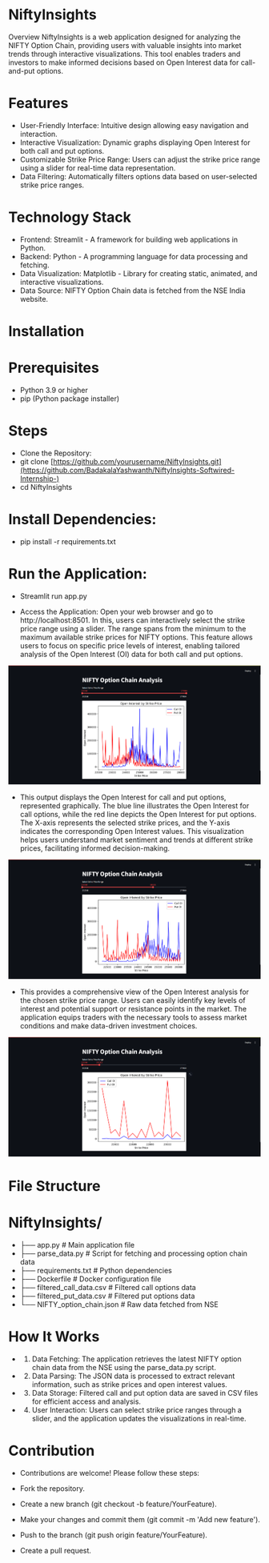 # NiftyInsights

Overview
NiftyInsights is a web application designed for analyzing the NIFTY Option Chain, providing users with valuable insights into market trends through interactive visualizations. 
This tool enables traders and investors to make informed decisions based on Open Interest data for call-and-put options.

# Features

* User-Friendly Interface: Intuitive design allowing easy navigation and interaction.
* Interactive Visualization: Dynamic graphs displaying Open Interest for both call and put options.
* Customizable Strike Price Range: Users can adjust the strike price range using a slider for real-time data representation.
* Data Filtering: Automatically filters options data based on user-selected strike price ranges.

# Technology Stack

* Frontend: Streamlit - A framework for building web applications in Python.
* Backend: Python - A programming language for data processing and fetching.
* Data Visualization: Matplotlib - Library for creating static, animated, and interactive visualizations.
* Data Source: NIFTY Option Chain data is fetched from the NSE India website.

# Installation

# Prerequisites

* Python 3.9 or higher
* pip (Python package installer)



# Steps
* Clone the Repository:
* git clone [https://github.com/yourusername/NiftyInsights.git](https://github.com/BadakalaYashwanth/NiftyInsights-Softwired-Internship-)
* cd NiftyInsights

# Install Dependencies:

* pip install -r requirements.txt

# Run the Application:

* Streamlit run app.py

* Access the Application: Open your web browser and go to http://localhost:8501.
In this, users can interactively select the strike price range using a slider. The range spans from the minimum to the maximum available strike prices for NIFTY options. This feature allows users to focus on specific price levels of interest, enabling tailored analysis of the Open Interest (OI) data for both call and put options.

![Program Output](https://raw.githubusercontent.com/BadakalaYashwanth/NiftyInsights-Softwired-Internship-/main/OP1.png)

* This output displays the Open Interest for call and put options, represented graphically. The blue line illustrates the Open Interest for call options, while the red line depicts the Open Interest for put options. The X-axis represents the selected strike prices, and the Y-axis indicates the corresponding Open Interest values. This visualization helps users understand market sentiment and trends at different strike prices, facilitating informed decision-making.
  
![Program Output](https://github.com/BadakalaYashwanth/NiftyInsights-Softwired-Internship-/blob/ae6d5d3981c2b1edd01e64b7e19b40802ca33aec/OP2.png)

* This  provides a comprehensive view of the Open Interest analysis for the chosen strike price range. Users can easily identify key levels of interest and potential support or resistance points in the market. The application equips traders with the necessary tools to assess market conditions and make data-driven investment choices.

![Program Output](https://github.com/BadakalaYashwanth/NiftyInsights-Softwired-Internship-/blob/ae6d5d3981c2b1edd01e64b7e19b40802ca33aec/OP3.png)




# File Structure

# NiftyInsights/
* ├── app.py               # Main application file
* ├── parse_data.py        # Script for fetching and processing option chain data
* ├── requirements.txt      # Python dependencies
* ├── Dockerfile            # Docker configuration file
* ├── filtered_call_data.csv # Filtered call options data
* ├── filtered_put_data.csv  # Filtered put options data
* └── NIFTY_option_chain.json # Raw data fetched from NSE

# How It Works
* 1. Data Fetching: The application retrieves the latest NIFTY option chain data from the NSE using the parse_data.py script.
* 2. Data Parsing: The JSON data is processed to extract relevant information, such as strike prices and open interest values.
* 3. Data Storage: Filtered call and put option data are saved in CSV files for efficient access and analysis.
* 4. User Interaction: Users can select strike price ranges through a slider, and the application updates the visualizations in real-time.

# Contribution
* Contributions are welcome! Please follow these steps:

* Fork the repository.
* Create a new branch (git checkout -b feature/YourFeature).
* Make your changes and commit them (git commit -m 'Add new feature').
* Push to the branch (git push origin feature/YourFeature).
* Create a pull request.



